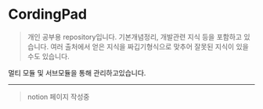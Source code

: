 # CordingPad

> 개인 공부용 repository입니다.
> 기본개념정리, 개발관련 지식 등을 포함하고 있습니다.
> 여러 출처에서 얻은 지식을 짜깁기형식으로 맞추어 잘못된 지식이 있을 수도 있습니다.

멀티 모듈 및 서브모듈을 통해 관리하고있습니다.

---
> notion 페이지 작성중
